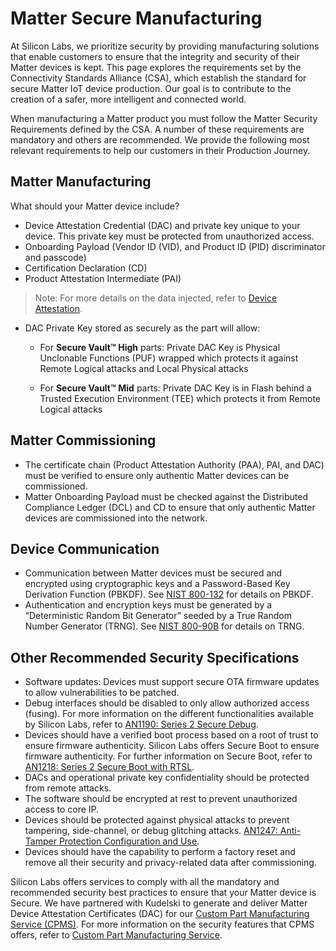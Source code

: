 # Matter Secure Manufacturing

At Silicon Labs, we prioritize security by providing manufacturing solutions that enable customers to ensure that the integrity and security of their Matter devices is kept. This page explores the requirements set by the Connectivity Standards Alliance (CSA), which establish the standard for secure Matter IoT device production. Our goal is to contribute to the creation of a safer, more intelligent and connected world.

When manufacturing a Matter product you must follow the Matter Security Requirements defined by the CSA. A number of these requirements are mandatory and others are recommended. We provide the following most relevant requirements to help our customers in their Production Journey.

## Matter Manufacturing

What should your Matter device include?

- Device Attestation Credential (DAC) and private key unique to your device. This private key must be protected from unauthorized access.
- Onboarding Payload (Vendor ID (VID), and Product ID (PID) discriminator and passcode)
- Certification Declaration (CD)
- Product Attestation Intermediate (PAI)

>Note: For more details on the data injected, refer to [Device Attestation](/matter/{build-docspace-version}/matter-device-attestation/).

- DAC Private Key stored as securely as the part will allow:

  - For **Secure Vault™ High** parts: Private DAC Key is Physical Unclonable Functions (PUF) wrapped which protects it against Remote Logical attacks and Local Physical attacks

  - For **Secure Vault™ Mid** parts: Private DAC Key is in Flash behind a Trusted Execution Environment (TEE) which protects it from Remote Logical attacks

## Matter Commissioning

- The certificate chain (Product Attestation Authority (PAA), PAI, and DAC) must be verified to ensure only authentic Matter devices can be commissioned.
- Matter Onboarding Payload must be checked against the Distributed Compliance Ledger (DCL) and CD to ensure that only authentic Matter devices are commissioned into the network.

## Device Communication

- Communication between Matter devices must be secured and encrypted using cryptographic keys and a Password-Based Key Derivation Function (PBKDF). See [NIST 800-132](https://csrc.nist.gov/pubs/sp/800/132/final) for details on PBKDF.
- Authentication and encryption keys must be generated by a “Deterministic Random Bit Generator” seeded by a True Random Number Generator (TRNG). See [NIST 800-90B](https://csrc.nist.gov/pubs/sp/800/90/b/final) for details on TRNG.

## Other Recommended Security Specifications

- Software updates: Devices must support secure OTA firmware updates to allow vulnerabilities to be patched.
- Debug interfaces should be disabled to only allow authorized access (fusing). For more information on the different functionalities available by Silicon Labs, refer to [AN1190: Series 2 Secure Debug](https://www.silabs.com/documents/public/application-notes/an1190-efr32-secure-debug.pdf).
- Devices should have a verified boot process based on a root of trust to ensure firmware authenticity. Silicon Labs offers Secure Boot to ensure firmware authenticity. For further information on Secure Boot, refer to [AN1218: Series 2 Secure Boot with RTSL](https://www.silabs.com/documents/public/application-notes/an1218-secure-boot-with-rtsl.pdf).
- DACs and operational private key confidentiality should be protected from remote attacks.
- The software should be encrypted at rest to prevent unauthorized access to core IP.
- Devices should be protected against physical attacks to prevent tampering, side-channel, or debug glitching attacks. [AN1247: Anti-Tamper Protection Configuration and Use](https://www.silabs.com/documents/public/application-notes/an1247-efr32-secure-vault-tamper.pdf).
- Devices should have the capability to perform a factory reset and remove all their security and privacy-related data after commissioning.

Silicon Labs offers services to comply with all the mandatory and recommended security best practices to ensure that your Matter device is Secure. We have partnered with Kudelski to generate and deliver Matter Device Attestation Certificates (DAC) for our [Custom Part Manufacturing Service (CPMS)](/matter/{build-docspace-version}/matter-using-cpms). For more information on the security features that CPMS offers, refer to [Custom Part Manufacturing Service](https://docs.silabs.com/iot-security/latest/iot-security-cpms/).
